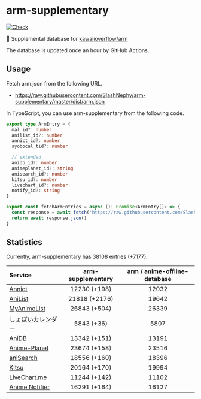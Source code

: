 # arm-supplementary

[![Check](https://github.com/SlashNephy/arm-supplementary/actions/workflows/check-node.yml/badge.svg)](https://github.com/SlashNephy/arm-supplementary/actions/workflows/check-node.yml)

💊 Supplemental database for [kawaiioverflow/arm](https://github.com/kawaiioverflow/arm)

The database is updated once an hour by GitHub Actions.

## Usage

Fetch arm.json from the following URL.

- https://raw.githubusercontent.com/SlashNephy/arm-supplementary/master/dist/arm.json

In TypeScript, you can use arm-supplementary from the following code.

```TypeScript
export type ArmEntry = {
  mal_id?: number
  anilist_id?: number
  annict_id?: number
  syobocal_tid?: number

  // extended
  anidb_id?: number
  animeplanet_id?: string
  anisearch_id?: number
  kitsu_id?: number
  livechart_id?: number
  notify_id?: string
}

export const fetchArmEntries = async (): Promise<ArmEntry[]> => {
  const response = await fetch('https://raw.githubusercontent.com/SlashNephy/arm-supplementary/master/dist/arm.json')
  return await response.json()
}
```

## Statistics

Currently, arm-supplementary has 38108 entries (+7177).

| Service                                     | arm-supplementary | arm / anime-offline-database |
| :------------------------------------------ | :---------------: | :--------------------------: |
| [Annict](https://annict.com)                |   12230 (+198)    |            12032             |
| [AniList](https://anilist.co)               |   21818 (+2176)   |            19642             |
| [MyAnimeList](https://myanimelist.net)      |   26843 (+504)    |            26339             |
| [しょぼいカレンダー](https://cal.syoboi.jp) |    5843 (+36)     |             5807             |
| [AniDB](https://anidb.net)                  |   13342 (+151)    |            13191             |
| [Anime-Planet](https://anime-planet.com)    |   23674 (+158)    |            23516             |
| [aniSearch](https://anisearch.com)          |   18556 (+160)    |            18396             |
| [Kitsu](https://kitsu.io)                   |   20164 (+170)    |            19994             |
| [LiveChart.me](https://livechart.me)        |   11244 (+142)    |            11102             |
| [Anime Notifier](https://notify.moe)        |   16291 (+164)    |            16127             |
